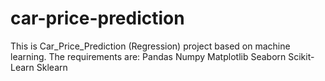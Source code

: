 # car-price-prediction

This is Car_Price_Prediction (Regression) project based on machine learning.
The requirements are:
Pandas
Numpy
Matplotlib
Seaborn
Scikit-Learn
Sklearn
